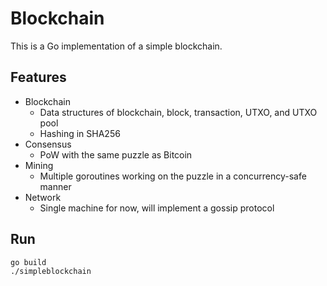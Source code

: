 Blockchain
====

This is a Go implementation of a simple blockchain.

## Features
* Blockchain
  * Data structures of blockchain, block, transaction, UTXO, and UTXO pool
  * Hashing in SHA256
* Consensus
  * PoW with the same puzzle as Bitcoin
* Mining
  * Multiple goroutines working on the puzzle in a concurrency-safe manner
* Network
  * Single machine for now, will implement a gossip protocol

## Run
``` bash
go build
./simpleblockchain
```
